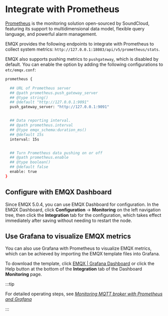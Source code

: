 # Integrate with Prometheus

[Prometheus](https://prometheus.io/) is the monitoring solution open-sourced by SoundCloud, featuring its support to  multidimensional data model, flexible query language, and powerful alarm management.

EMQX provides the following endpoints to integrate with Prometheus to collect system metrics: `http://127.0.0.1:18083/api/v5/prometheus/stats`. 

EMQX also supports pushing metrics to `pushgateway`, which is disabled by default. You can enable the option by adding the following configurations to `etc/emqx.conf`:

```bash
prometheus {

  ## URL of Prometheus server
  ## @path prometheus.push_gateway_server
  ## @type string()
  ## @default "http://127.0.0.1:9091"
  push_gateway_server: "http://127.0.0.1:9091"


  ## Data reporting interval.
  ## @path prometheus.interval
  ## @type emqx_schema:duration_ms()
  ## @default 15s
  interval: 15s


  ## Turn Prometheus data pushing on or off
  ## @path prometheus.enable
  ## @type boolean()
  ## @default false
  enable: true
}
```
## Configure with EMQX Dashboard

Since EMQX 5.0.4, you can use EMQX Dashboard for configuration. In the EMQX Dashboard, click **Configuration** -> **Monitoring** on the left navigation tree, then click the **Integration** tab for the configuration, which takes effect immediately after saving without needing to restart the node.


## Use Grafana to visualize EMQX metrics

You can also use Grafana with Prometheus to visualize EMQX metrics, which can be achieved by importing the EMQX template files into Grafana. 

To download the template, click [EMQX | Grafana Dashboard](https://grafana.com/grafana/dashboards/17446-emqx/) or click the Help button at the bottom of the **Integration** tab of the Dashboard **Monitoring** page.

:::tip

For detailed operating steps, see [*Monitoring MQTT broker with Prometheus and Grafana*](https://www.emqx.com/en/blog/emqx-prometheus-grafana)

:::
